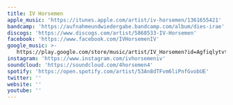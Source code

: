 ```yaml
---
title: IV Horsemen
apple_music: 'https://itunes.apple.com/artist/iv-horsemen/1361655421'
bandcamp: 'https://aufnahmeundwiedergabe.bandcamp.com/album/dies-irae'
discogs: 'https://www.discogs.com/artist/5868533-IV-Horsemen'
facebook: 'https://www.facebook.com/IVHorsemenIV'
google_music: >-
   https://play.google.com/store/music/artist/IV_Horsemen?id=Agfiqlytvtotoxk6pzvp5xa6cyq
instagram: 'https://www.instagram.com/ivhorsemeniv'
soundcloud: 'https://soundcloud.com/4horsemen4'
spotify: 'https://open.spotify.com/artist/53An8dTFvm6liPnfGvobUE'
twitter: ''
website: ''
youtube: ''
---
```

